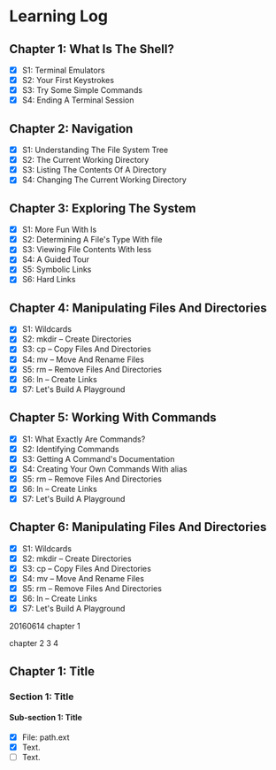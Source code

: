 # Learning Log

## Chapter 1: What Is The Shell?
- [x] S1: Terminal Emulators
- [x] S2: Your First Keystrokes
- [x] S3: Try Some Simple Commands
- [x] S4: Ending A Terminal Session

## Chapter 2: Navigation
- [x] S1: Understanding The File System Tree
- [x] S2: The Current Working Directory
- [x] S3: Listing The Contents Of A Directory
- [x] S4: Changing The Current Working Directory

## Chapter 3: Exploring The System
- [x] S1: More Fun With ls
- [x] S2: Determining A File's Type With file
- [x] S3: Viewing File Contents With less
- [x] S4: A Guided Tour
- [x] S5: Symbolic Links
- [x] S6: Hard Links

## Chapter 4: Manipulating Files And Directories
- [x] S1: Wildcards
- [x] S2: mkdir – Create Directories
- [x] S3: cp – Copy Files And Directories
- [x] S4: mv – Move And Rename Files
- [x] S5: rm – Remove Files And Directories
- [x] S6: ln – Create Links
- [x] S7: Let's Build A Playground

## Chapter 5: Working With Commands
- [x] S1: What Exactly Are Commands?
- [x] S2: Identifying Commands
- [x] S3: Getting A Command's Documentation
- [x] S4: Creating Your Own Commands With alias
- [x] S5: rm – Remove Files And Directories
- [x] S6: ln – Create Links
- [x] S7: Let's Build A Playground

## Chapter 6: Manipulating Files And Directories
- [x] S1: Wildcards
- [x] S2: mkdir – Create Directories
- [x] S3: cp – Copy Files And Directories
- [x] S4: mv – Move And Rename Files
- [x] S5: rm – Remove Files And Directories
- [x] S6: ln – Create Links
- [x] S7: Let's Build A Playground

20160614
chapter 1

chapter 2
3
4



## Chapter 1: Title
### Section 1: Title
#### Sub-section 1: Title
- [x] File: path.ext
 - [x] Text.
 - [ ] Text.